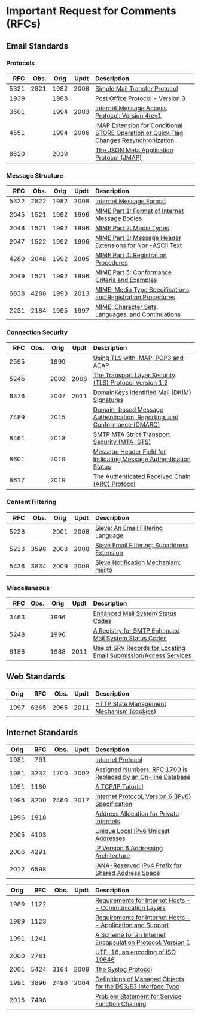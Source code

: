# Important Request for Comments (RFCs)

## Email Standards

### Protocols

| RFC  | Obs. | Orig | Updt | Description                                      |
|-----:|-----:|:----:|:----:|:-------------------------------------------------|
| 5321 | 2821 | 1982 | 2008 | [Simple Mail Transfer Protocol](https://tools.ietf.org/html/rfc2821) |
| 1939 |      | 1988 |      | [Post Office Protocol - Version 3](https://tools.ietf.org/html/rfc1939) |
| 3501 |      | 1994 | 2003 | [Internet Message Access Protocol: Version 4rev1](https://tools.ietf.org/html/rfc3501) |
| 4551 |      | 1994 | 2006 | [IMAP Extension for Conditional STORE Operation or Quick Flag Changes Resynchronization](https://tools.ietf.org/html/rfc4551) |
| 8620 |      | 2019 |      | [The JSON Meta Application Protocol (JMAP)](https://tools.ietf.org/html/rfc8620) |

### Message Structure

| RFC  | Obs. | Orig | Updt | Description                                      |
|-----:|-----:|:----:|:----:|:-------------------------------------------------|
| 5322 | 2822 | 1982 | 2008 | [Internet Message Format](https://tools.ietf.org/html/rfc5322) |
| 2045 | 1521 | 1992 | 1996 | [MIME Part 1: Format of Internet Message Bodies](https://tools.ietf.org/html/rfc2045) |
| 2046 | 1521 | 1992 | 1996 | [MIME Part 2: Media Types](https://tools.ietf.org/html/rfc2046) |
| 2047 | 1522 | 1992 | 1996 | [MIME Part 3: Message Header Extensions for Non-ASCII Text](https://tools.ietf.org/html/rfc2047) |
| 4289 | 2048 | 1992 | 2005 | [MIME Part 4: Registration Procedures](https://tools.ietf.org/html/rfc4289) |
| 2049 | 1521 | 1992 | 1996 | [MIME Part 5: Conformance Criteria and Examples](https://tools.ietf.org/html/rfc2049) |
| 6838 | 4288 | 1993 | 2013 | [MIME: Media Type Specifications and Registration Procedures](https://tools.ietf.org/html/rfc6838) |
| 2231 | 2184 | 1995 | 1997 | [MIME: Character Sets, Languages, and Continuations](https://tools.ietf.org/html/rfc2231) |

### Connection Security

| RFC  | Obs. | Orig | Updt | Description                                      |
|-----:|-----:|:----:|:----:|:-------------------------------------------------|
| 2595 |      | 1999 |      | [Using TLS with IMAP, POP3 and ACAP](https://tools.ietf.org/html/rfc2595) |
| 5246 |      | 2002 | 2008 | [The Transport Layer Security (TLS) Protocol Version 1.2](https://tools.ietf.org/html/rfc5246) |
| 6376 |      | 2007 | 2011 | [DomainKeys Identified Mail (DKIM) Signatures](https://tools.ietf.org/html/rfc6376) |
| 7489 |      | 2015 |      | [Domain-based Message Authentication, Reporting, and Conformance (DMARC)](https://tools.ietf.org/html/rfc7489) |
| 8461 |      | 2018 |      | [SMTP MTA Strict Transport Security (MTA-STS)](https://tools.ietf.org/html/rfc8461) |
| 8601 |      | 2019 |      | [Message Header Field for Indicating Message Authentication Status](https://tools.ietf.org/html/rfc8601) |
| 8617 |      | 2019 |      | [The Authenticated Received Chain (ARC) Protocol](https://tools.ietf.org/html/rfc8617) |

### Content Filtering

| RFC  | Obs. | Orig | Updt | Description                                      |
|-----:|-----:|:----:|:----:|:-------------------------------------------------|
| 5228 |      | 2001 | 2008 | [Sieve: An Email Filtering Language](https://tools.ietf.org/html/rfc5228) |
| 5233 | 3598 | 2003 | 2008 | [Sieve Email Filtering: Subaddress Extension](https://tools.ietf.org/html/rfc5233) |
| 5436 | 3834 | 2009 | 2009 | [Sieve Notification Mechanism: mailto](https://tools.ietf.org/html/rfc5436) |

### Miscellaneous

| RFC  | Obs. | Orig | Updt | Description                                      |
|-----:|-----:|:----:|:----:|:-------------------------------------------------|
| 3463 |      | 1996 |      | [Enhanced Mail System Status Codes](https://tools.ietf.org/html/rfc3463) |
| 5248 |      | 1996 |      | [A Registry for SMTP Enhanced Mail System Status Codes](https://tools.ietf.org/html/rfc5248) |
| 6186 |      | 1988 | 2011 | [Use of SRV Records for Locating Email Submission/Access Services](https://tools.ietf.org/html/rfc6186) |

## Web Standards

| Orig | RFC  | Obs. | Updt | Description                                      |
|:----:|-----:|-----:|:----:|:-------------------------------------------------|
| 1997 | 6265 | 2965 | 2011 | [HTTP State Management Mechanism (cookies)](https://tools.ietf.org/html/rfc6265) |

## Internet Standards

| Orig | RFC  | Obs. | Updt | Description                                      |
|:----:|-----:|-----:|:----:|:-------------------------------------------------|
| 1981 |  791 |      |      | [Internet Protocol](https://tools.ietf.org/html/rfc791) |
| 1981 | 3232 | 1700 | 2002 | [Assigned Numbers: RFC 1700 is Replaced by an On-line Database](https://tools.ietf.org/html/rfc3232) |
| 1991 | 1180 |      |      | [A TCP/IP Tutorial](https://tools.ietf.org/html/rfc1180)
| 1995 | 8200 | 2460 | 2017 | [Internet Protocol, Version 6 (IPv6) Specification](https://tools.ietf.org/html/rfc8200)
| 1996 | 1918 |      |      | [Address Allocation for Private Internets](https://tools.ietf.org/html/rfc1918) |
| 2005 | 4193 |      |      | [Unique Local IPv6 Unicast Addresses](https://tools.ietf.org/html/rfc4193) |
| 2006 | 4291 |      |      | [IP Version 6 Addressing Architecture](https://tools.ietf.org/html/rfc4291) |
| 2012 | 6598 |      |      | [IANA-Reserved IPv4 Prefix for Shared Address Space](https://tools.ietf.org/html/rfc6598) |

| Orig | RFC  | Obs. | Updt | Description                                      |
|:----:|-----:|-----:|:----:|:-------------------------------------------------|
| 1989 | 1122 |      |      | [Requirements for Internet Hosts -- Communication Layers](https://tools.ietf.org/html/rfc1122) |
| 1989 | 1123 |      |      | [Requirements for Internet Hosts -- Application and Support](https://tools.ietf.org/html/rfc1123) |
| 1991 | 1241 |      |      | [A Scheme for an Internet Encapsulation Protocol: Version 1](https://tools.ietf.org/html/rfc1341) |
| 2000 | 2781 |      |      | [UTF-16, an encoding of ISO 10646](https://tools.ietf.org/html/rfc2781) |
| 2001 | 5424 | 3164 | 2009 | [The Syslog Protocol](https://tools.ietf.org/html/rfc5424) |
| 1991 | 3896 | 2496 | 2004 | [Definitions of Managed Objects for the DS3/E3 Interface Type](https://tools.ietf.org/html/rfc3896) |
| 2015 | 7498 |      |      | [Problem Statement for Service Function Chaining](https://tools.ietf.org/html/rfc7498) |
